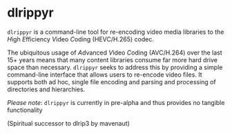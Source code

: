 # dlrippyr

`dlrippyr` is a command-line tool for re-encoding video media libraries to the
*H*igh *E*fficiency *V*ideo *C*oding (HEVC/H.265) codec. 

The ubiquitous usage of *A*dvanced *V*ideo *C*oding (AVC/H.264) over the last
15+ years means that many content libraries consume far more hard drive space
than necessary. `dlrippyr` seeks to address this by providing a simple
command-line interface that allows users to re-encode video files. It supports
both ad hoc, single file encoding and parsing and processing of directories
and hierarchies.

*Please note*: `dlrippyr` is currently in pre-alpha and thus provides no
tangible functionality

(Spiritual successor to dlrip3 by mavenaut)
